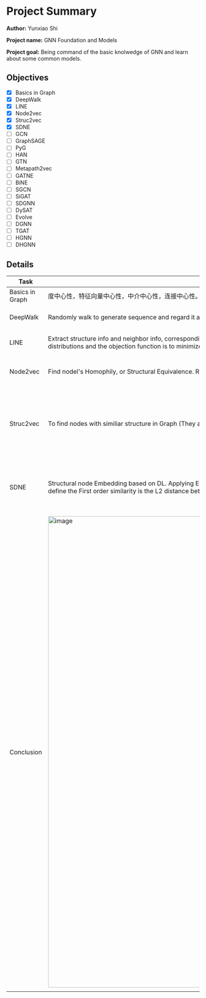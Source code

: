 # Project Summary

**Author:** Yunxiao Shi

**Project name:** GNN Foundation and Models

**Project goal:** Being command of the basic knolwedge of GNN and learn about some common models.

## Objectives

- [x]  Basics in Graph
- [x]  DeepWalk
- [x]  LINE
- [x]  Node2vec
- [x]  Struc2vec
- [x]  SDNE
- [ ]  GCN
- [ ]  GraphSAGE
- [ ]  PyG
- [ ]  HAN
- [ ]  GTN
- [ ]  Metapath2vec
- [ ]  GATNE
- [ ]  BiNE
- [ ]  SGCN
- [ ]  SiGAT
- [ ]  SDGNN
- [ ]  DySAT
- [ ]  Evolve
- [ ]  DGNN
- [ ]  TGAT
- [ ]  HGNN
- [ ]  DHGNN

## Details

| Task | Content |  Schedule |Evaluation |
|------|--------|---------|-------|
|Basics in Graph|度中心性，特征向量中心性，中介中心性，连接中心性。Pagerank, HITS | | |
|DeepWalk|Randomly walk to generate sequence and regard it as sentence, using ship-gram to get node embedding. | |Applying it to RS has improvement. |
|LINE |Extract structure info and neighbor info, corresponding to Second order and First order similarity seperately. Using KL diversion to calculate the distance of two distributions and the objection function is to minimize it. Concate this two embedding to represent a node.| | Applicable to large-scale Graph  |
|Node2vec |Find nodel's Homophily, or Structural Equivalence. Randomly walk as DFS and BFS strategy by controling probability.| | Better performance than DeepWalk|
|Struc2vec| To find nodes with similiar structure in Graph (They are not connected with each other). Define many formula to calculate structural similarity.| | Good performance to capture node's feature in structure or connection. (Socialist, traffic hub)|
|SDNE| Structural node Embedding based on DL. Applying Encoder and Decoder to one row of Adjacency Matrix to get structural embedding(Second order similarity). And define the First order similarity is the L2 distance between two connected node. The object function is L1 + L2.| |Deep nolinear model, suitable to large graph. Performance is unknow.
|Conclusion|<img width="1231" alt="image" src="https://user-images.githubusercontent.com/63179313/168983669-40888d5b-0079-4b78-ac80-090d147c2b3c.png">|||
||||

